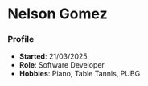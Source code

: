# Nelson Gomez

### Profile
- **Started**: 21/03/2025
- **Role**: Software Developer
- **Hobbies**: Piano, Table Tannis, PUBG 
